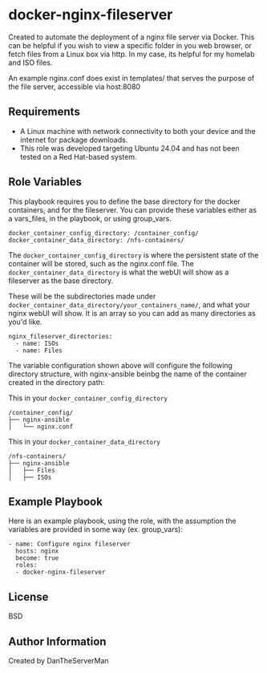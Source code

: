 docker-nginx-fileserver
=========

Created to automate the deployment of a nginx file server via Docker. This can be helpful if you wish to view a specific folder in you web browser, or fetch files from a Linux box via http. In my case, its helpful for my homelab and ISO files. 

An example nginx.conf does exist in templates/ that serves the purpose of the file server, accessible via host:8080

Requirements
------------

- A Linux machine with network connectivity to both your device and the internet for package downloads.
- This role was developed targeting Ubuntu 24.04 and has not been tested on a Red Hat-based system.

Role Variables
--------------

This playbook requires you to define the base directory for the docker containers, and for the fileserver. You can provide these variables either as a vars_files, in the playbook, or using group_vars.

```
docker_container_config_directory: /container_config/
docker_container_data_directory: /nfs-containers/
```
The ```docker_container_config_directory``` is where the persistent state of the container will be stored, such as the nginx.conf file. The ```docker_container_data_directory``` is what the webUI will show as a fileserver as the base directory.

These will be the subdirectories made under ```docker_container_data_directory/your_containers_name/```, and what your nginx webUI will show. It is an array so you can add as many directories as you'd like.
```
nginx_fileserver_directories:
  - name: ISOs
  - name: Files
```

The variable configuration shown above will configure the following directory structure, with nginx-ansible beinbg the name of the container created in the directory path:

This in your ```docker_container_config_directory```
```
/container_config/
├── nginx-ansible
│   └── nginx.conf
```
This in your ```docker_container_data_directory```
```
/nfs-containers/
├── nginx-ansible
│   ├── Files
│   ├── ISOs
```

Example Playbook
----------------

Here is an example playbook, using the role, with the assumption the variables are provided in some way (ex. group_vars):
```
- name: Configure nginx fileserver
  hosts: nginx 
  become: true
  roles:
  - docker-nginx-fileserver
```
License
-------

BSD

Author Information
------------------

Created by DanTheServerMan